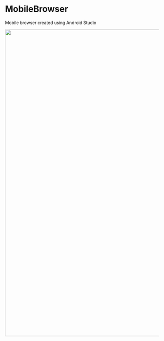 # MobileBrowser
Mobile browser created using Android Studio

<img align="center" width="1000" src="https://imgur.com/a/QLEmZSj">
